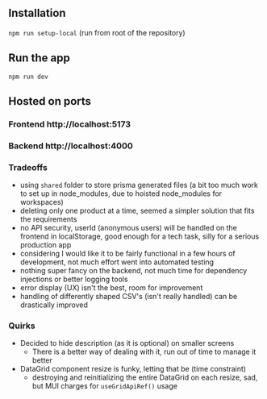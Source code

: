 ## Installation
`npm run setup-local` (run from root of the repository)
## Run the app
`npm run dev`

## Hosted on ports
### Frontend http://localhost:5173
### Backend http://localhost:4000

### Tradeoffs
- using `shared` folder to store prisma generated files (a bit too much work to set up in node_modules, due to hoisted node_modules for workspaces)
- deleting only one product at a time, seemed a simpler solution that fits the requirements
- no API security, userId (anonymous users) will be handled on the frontend in localStorage, good enough for a tech task, silly for a serious production app
- considering I would like it to be fairly functional in a few hours of development, not much effort went into automated testing
- nothing super fancy on the backend, not much time for dependency injections or better logging tools
- error display (UX) isn't the best, room for improvement
- handling of differently shaped CSV's (isn't really handled) can be drastically improved

### Quirks
- Decided to hide description (as it is optional) on smaller screens
  - There is a better way of dealing with it, run out of time to manage it better
- DataGrid component resize is funky, letting that be (time constraint)
  - destroying and reinitializing the entire DataGrid on each resize, sad, but MUI charges for `useGridApiRef()` usage